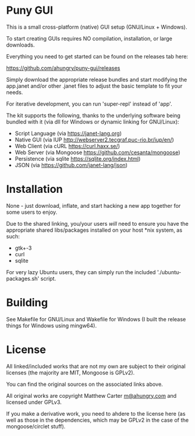 # Puny GUI

This is a small cross-platform (native) GUI setup (GNU/Linux + Windows).

To start creating GUIs requires NO compilation, installation, or large
downloads.

Everything you need to get started can be found on the releases tab
here:

  https://github.com/ahungry/puny-gui/releases

Simply download the appropriate release bundles and start modifying
the app.janet and/or other .janet files to adjust the basic template
to fit your needs.

For iterative development, you can run 'super-repl' instead of 'app'.

The kit supports the following, thanks to the underlying software being
bundled with it (via dll for Windows or dynamic linking for GNU/Linux):

- Script Language (via https://janet-lang.org)
- Native GUI (via IUP http://webserver2.tecgraf.puc-rio.br/iup/en/)
- Web Client (via cURL https://curl.haxx.se/)
- Web Server (via Mongoose https://github.com/cesanta/mongoose)
- Persistence (via sqlite https://sqlite.org/index.html)
- JSON (via https://github.com/janet-lang/json)

# Installation

None - just download, inflate, and start hacking a new app together
for some users to enjoy.

Due to the shared linking, you/your users *will* need to ensure you
have the appropriate shared libs/packages installed on your host *nix
system, as such:

- gtk+-3
- curl
- sqlite

For very lazy Ubuntu users, they can simply run the included
'./ubuntu-packages.sh' script.

# Building

See Makefile for GNU/Linux and Wakefile for Windows (I built the
release things for Windows using mingw64).

# License

All linked/included works that are not my own are subject to their
original licenses (the majority are MIT, Mongoose is GPLv2).

You can find the original sources on the associated links above.

All original works are copyright Matthew Carter <m@ahungry.com> and
licensed under GPLv3.

If you make a derivative work, you need to ahdere to the license here
(as well as those in the dependencies, which may be GPLv2 in the case
of the mongoose/circlet stuff).
